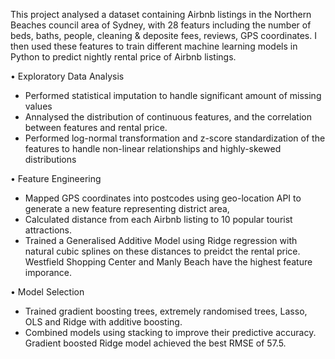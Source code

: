 This project analysed a dataset containing Airbnb listings in the Northern Beaches council area of Sydney, with 28 featurs including the number of beds, baths, people, cleaning & deposite fees, reviews, GPS coordinates. I then used these features to train different machine learning models in Python to predict nightly rental price of Airbnb listings.

•	Exploratory Data Analysis

- Performed statistical imputation to handle significant amount of missing values
- Annalysed the distribution of continuous features, and the correlation between features and rental price.
- Performed log-normal transformation and z-score standardization of the features to handle non-linear relationships and highly-skewed distributions

•	Feature Engineering

- Mapped GPS coordinates into postcodes using geo-location API to generate a new feature representing district area, 
- Calculated distance from each Airbnb listing to 10 popular tourist attractions. 
- Trained a Generalised Additive Model using Ridge regression with natural cubic splines on these distances to preidct the rental price. Westfield Shopping Center and Manly Beach have the highest feature imporance.

•	Model Selection

- Trained gradient boosting trees, extremely randomised trees, Lasso, OLS and Ridge with additive boosting. 
- Combined models using stacking to improve their predictive accuracy. Gradient boosted Ridge model achieved the best RMSE of 57.5.


